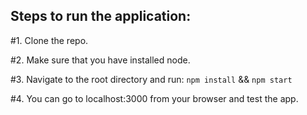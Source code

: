 ## Steps to run the application:

#1. Clone the repo.

#2. Make sure that you have installed node.

#3. Navigate to the root directory and run: `npm install` && `npm start`

#4. You can go to localhost:3000 from your browser and test the app.
